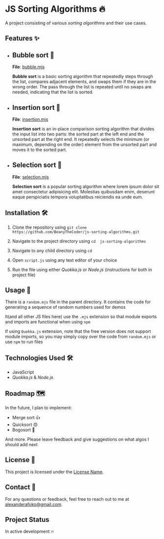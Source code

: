 # JS Sorting Algorithms 🔥

A project consisting of various _sorting algorithms_ and their use cases.

## Features ✨

- ## Bubble sort 🫧

  **File**: [bubble.mjs](./js-bubble-sort/bubble.mjs)

  **Bubble sort** is a basic sorting algorithm that repeatedly steps through the list, compares adjacent elements, and swaps them if they are in the wrong order. The pass through the list is repeated until no swaps are needed, indicating that the list is sorted.

- ## Insertion sort 🍆

  **File**: [insertion.mjs](./js-insertion-sort/insertion.mjs)

  **Insertion sort** is an in-place comparison sorting algorithm that divides the input list into two parts: the sorted part at the left end and the unsorted part at the right end. It repeatedly selects the minimum (or maximum, depending on the order) element from the unsorted part and moves it to the sorted part.

- ## Selection sort 💪

  **File**: [selection.mjs](./js-selection-sort/selection.mjs)

  **Selection sort** is a popular sorting algorithm where lorem ipsum dolor sit amet consectetur adipisicing elit. Molestias quibusdam enim, deserunt eaque perspiciatis tempora voluptatibus reiciendis ea unde eum.

## Installation 🛠️

1. Clone the repository using `git clone https://github.com/BeanyTheCoder/js-sorting-algorithms.git`
2. Navigate to the project directory using `cd  js-sorting-algorithms`

3. Navigate to any child directory using `cd`
4. Open `script.js` using any text editor of your choice
5. Run the file using either
   _Quokka.js_ or _Node.js_ (instructions for both in project file)

## Usage 🚀

There is a `random.mjs` file in the parent directory. It contains the code for generating a sequence of random numbers used for demos

It(and all other JS files here) use the `.mjs` extension so that module exports and imports are functional when using `npm`

If using `Quokka.js` extension, note that the free version does not support module imports, so you may simply copy over the code from `random.mjs` or use `npm` to run files

## Technologies Used 🛠️

- JavaScript
- _Quokka.js_ & _Node.js_

## Roadmap 🗺️

In the future, I plan to implement:

- Merge sort 👍
- Quicksort 😍
- Bogosort 🤣

And more. Please leave feedback and give suggestions on what algos I should add next

## License 📝

This project is licensed under the [License Name](link-to-license-file).

## Contact 📧

For any questions or feedback, feel free to reach out to me at alexanderafoko@gmail.com.

## Project Status

In active development 🔥
